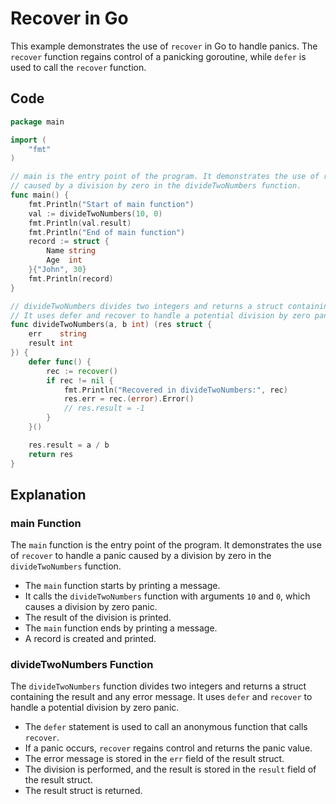 # Recover in Go

This example demonstrates the use of `recover` in Go to handle panics. The `recover` function regains control of a panicking goroutine, while `defer` is used to call the `recover` function.

## Code

```go
package main

import (
	"fmt"
)

// main is the entry point of the program. It demonstrates the use of recover to handle a panic
// caused by a division by zero in the divideTwoNumbers function.
func main() {
	fmt.Println("Start of main function")
	val := divideTwoNumbers(10, 0)
	fmt.Println(val.result)
	fmt.Println("End of main function")
	record := struct {
		Name string
		Age  int
	}{"John", 30}
	fmt.Println(record)
}

// divideTwoNumbers divides two integers and returns a struct containing the result and any error message.
// It uses defer and recover to handle a potential division by zero panic.
func divideTwoNumbers(a, b int) (res struct {
	err    string
	result int
}) {
	defer func() {
		rec := recover()
		if rec != nil {
			fmt.Println("Recovered in divideTwoNumbers:", rec)
			res.err = rec.(error).Error()
			// res.result = -1
		}
	}()

	res.result = a / b
	return res
}
```

## Explanation

### main Function

The `main` function is the entry point of the program. It demonstrates the use of `recover` to handle a panic caused by a division by zero in the `divideTwoNumbers` function.

- The `main` function starts by printing a message.
- It calls the `divideTwoNumbers` function with arguments `10` and `0`, which causes a division by zero panic.
- The result of the division is printed.
- The `main` function ends by printing a message.
- A record is created and printed.

### divideTwoNumbers Function

The `divideTwoNumbers` function divides two integers and returns a struct containing the result and any error message. It uses `defer` and `recover` to handle a potential division by zero panic.

- The `defer` statement is used to call an anonymous function that calls `recover`.
- If a panic occurs, `recover` regains control and returns the panic value.
- The error message is stored in the `err` field of the result struct.
- The division is performed, and the result is stored in the `result` field of the result struct.
- The result struct is returned.
